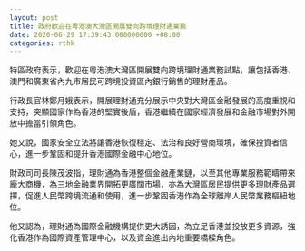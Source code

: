 ```yaml
---
layout: post
title: 政府歡迎在粵港澳大灣區開展雙向跨境理財通業務
date: 2020-06-29 17:39:43.000000000 +08:00
categories: rthk
---
```


特區政府表示，歡迎在粵港澳大灣區開展雙向跨境理財通業務試點，讓包括香港、澳門和廣東省內九市居民可跨境投資區內銀行銷售的理財產品。

行政長官林鄭月娥表示，開展理財通充分展示中央對大灣區金融發展的高度重視和支持，突顯國家作為香港的堅實後盾，香港繼續在國家經濟發展和金融市場對外開放中擔當引領角色。

她又說，國家安全立法將讓香港恢復穩定、法治和良好營商環境，確保投資者信心，進一步鞏固和提升香港國際金融中心地位。

財政司司長陳茂波指，理財通為香港整個金融產業鏈，以至其他專業服務範疇帶來龐大商機，為三地金融業界開拓更廣闊市場，亦為大灣區居民提供更多理財產品選擇，促進人民幣跨境流通和使用，進一步鞏固香港作為全球離岸人民幣業務樞紐地位。

他又認為，理財通為國際金融機構提供更大誘因，為立足香港並投放更多資源，強化香港作為國際資產管理中心，以及資金進出內地重要橋樑角色。
